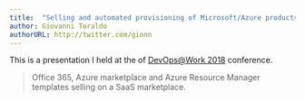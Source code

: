 ```yaml
---
title:  "Selling and automated provisioning of Microsoft/Azure products in a SaaS marketplace @ DevOps@Work 2018"
author: Giovanni Toraldo
authorURL: http://twitter.com/gionn
---
```


This is a presentation I held at the of [DevOps@Work
2018](https://www.eventbrite.it/e/biglietti-devopswork-2018-41708545382)
conference.

> Office 365, Azure marketplace and Azure Resource Manager templates selling on
> a SaaS marketplace.

<br/>

<script async class="speakerdeck-embed" data-id="1f3862137822424d8d24e02847f742e4" data-ratio="1.33333333333333" src="//speakerdeck.com/assets/embed.js"></script>

<!--truncate-->